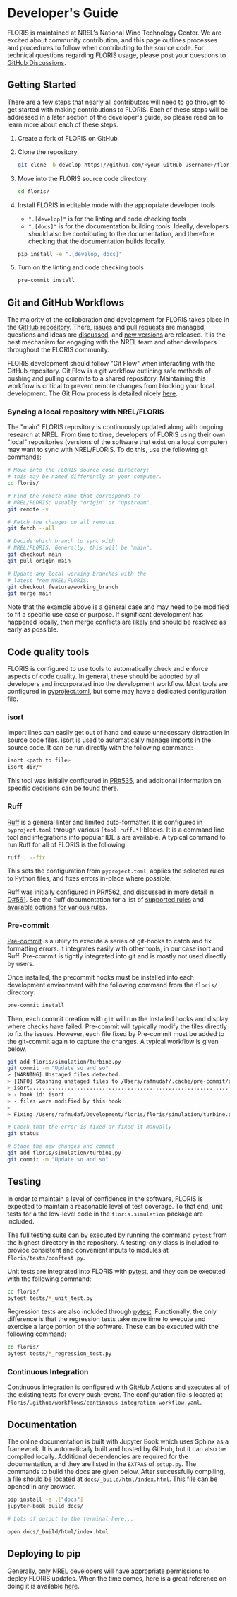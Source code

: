 # Developer's Guide

FLORIS is maintained at NREL's National Wind Technology Center.
We are excited about community contribution, and this page outlines
processes and procedures to follow when contributing to the
source code. For technical questions regarding FLORIS usage, please
post your questions to [GitHub Discussions](https://github.com/NREL/floris/discussions).

## Getting Started

There are a few steps that nearly all contributors will need to go through to get started with
making contributions to FLORIS. Each of these steps will be addressed in a later section of the
developer's guide, so please read on to learn more about each of these steps.

1. Create a fork of FLORIS on GitHub
2. Clone the repository

    ```bash
    git clone -b develop https://github.com/<your-GitHub-username>/floris.git
    ```

3. Move into the FLORIS source code directory

    ```bash
    cd floris/
    ```

4. Install FLORIS in editable mode with the appropriate developer tools

   - ``".[develop]"`` is for the linting and code checking tools
   - ``".[docs]"`` is for the documentation building tools. Ideally, developers should also be
     contributing to the documentation, and therefore checking that the documentation builds locally.

    ```bash
    pip install -e ".[develop, docs]"
    ```
5. Turn on the linting and code checking tools
   ```bash
   pre-commit install
   ```

## Git and GitHub Workflows

The majority of the collaboration and development for FLORIS takes place
in the [GitHub repository](http://github.com/nrel/floris). There,
[issues](http://github.com/nrel/floris/issues) and
[pull requests](http://github.com/nrel/floris/pulls) are managed,
questions and ideas are [discussed](https://github.com/NREL/floris/discussions),
and [new versions](http://github.com/nrel/floris/releases)
are released. It is the best mechanism for engaging with the NREL team
and other developers throughout the FLORIS community.

FLORIS development should follow "Git Flow" when interacting with the GitHub
repository. Git Flow is a git workflow outlining safe methods of pushing and
pulling commits to a shared repository. Maintaining this workflow is critical
to prevent remote changes from blocking your local development. The Git Flow
process is detailed nicely [here](http://nvie.com/posts/a-successful-git-branching-model).

### Syncing a local repository with NREL/FLORIS
The "main" FLORIS repository is continuously updated along with ongoing
research at NREL. From time to time, developers of FLORIS using their own
"local" repositories (versions of the software that exist on a local computer)
may want to sync with NREL/FLORIS. To do this, use the following git commands:

```bash
# Move into the FLORIS source code directory;
# this may be named differently on your computer.
cd floris/

# Find the remote name that corresponds to
# NREL/FLORIS; usually "origin" or "upstream".
git remote -v

# Fetch the changes on all remotes.
git fetch --all

# Decide which branch to sync with
# NREL/FLORIS. Generally, this will be "main".
git checkout main
git pull origin main

# Update any local working branches with the
# latest from NREL/FLORIS.
git checkout feature/working_branch
git merge main
```

Note that the example above is a general case and may need to be modified
to fit a specific use case or purpose. If significant development has
happened locally, then [merge conflicts](https://www.atlassian.com/git/tutorials/using-branches/merge-conflicts)
are likely and should be resolved as early as possible.


## Code quality tools

FLORIS is configured to use tools to automatically check and enforce
aspects of code quality. In general, these should be adopted by all
developers and incorporated into the development workflow. Most
tools are configured in [pyproject.toml](https://github.com/NREL/floris/blob/main/pyproject.toml),
but some may have a dedicated configuration file.

### isort

Import lines can easily get out of hand and cause unnecessary distraction
in source code files. [isort](https://pycqa.github.io/isort/index.html)
is used to automatically manage imports in the source code. It can be run
directly with the following command:

```bash
isort <path to file>
isort dir/*
```

This tool was initially configured in [PR#535](https://github.com/NREL/floris/pull/535),
and additional information on specific decisions can be found there.

### Ruff

[Ruff](https://github.com/charliermarsh/ruff) is a general linter and limited auto-formatter.
It is configured in `pyproject.toml` through various `[tool.ruff.*]` blocks. It is a command line
tool and integrations into popular IDE's are available. A typical command to run Ruff for all of
FLORIS is the following:

```bash
ruff . --fix
```

This sets the configuration from `pyproject.toml`, applies the selected rules to Python files,
and fixes errors in-place where possible.

Ruff was initially configured in [PR#562](https://github.com/NREL/floris/pull/562), and discussed
in more detail in [D#561](https://github.com/NREL/floris/discussions/561). See the Ruff
documentation for a list of [supported rules](https://github.com/charliermarsh/ruff#supported-rules)
and [available options for various rules](https://github.com/charliermarsh/ruff#reference).

### Pre-commit

[Pre-commit](https://pre-commit.com) is a utility to execute a series of git-hooks to catch
and fix formatting errors. It integrates easily with other tools, in our case isort and Ruff.
Pre-commit is tightly integrated into git and is mostly not used directly by users.

Once installed, the precommit hooks must be installed into each development environment with
the following command from the `floris/` directory:

```bash
pre-commit install
```

Then, each commit creation with `git` will run the installed hooks and display where
checks have failed. Pre-commit will typically modify the files directly to fix the issues. However,
each file fixed by Pre-commit must be added to the git-commit again to capture the changes. A
typical workflow is given below.

```bash
git add floris/simulation/turbine.py
git commit -m "Update so and so"
> [WARNING] Unstaged files detected.
> [INFO] Stashing unstaged files to /Users/rafmudaf/.cache/pre-commit/patch1675722485-25489.
> isort....................................................................Failed
> - hook id: isort
> - files were modified by this hook
>
> Fixing /Users/rafmudaf/Development/floris/floris/simulation/turbine.py

# Check that the error is fixed or fixed it manually
git status

# Stage the new changes and commit
git add floris/simulation/turbine.py
git commit -m "Update so and so"
```

## Testing

In order to maintain a level of confidence in the software, FLORIS is expected
to maintain a reasonable level of test coverage. To that end, unit
tests for a the low-level code in the `floris.simulation` package are included.

The full testing suite can by executed by running the command ``pytest`` from
the highest directory in the repository. A testing-only class is included
to provide consistent and convenient inputs to modules at
`floris/tests/conftest.py`.

Unit tests are integrated into FLORIS with [pytest](https://docs.pytest.org/en/latest/),
and they can be executed with the following command:

```bash
cd floris/
pytest tests/*_unit_test.py
```

Regression tests are also included through [pytest](https://docs.pytest.org/en/latest/).
Functionally, the only difference is that the regression tests take more
time to execute and exercise a large portion of the software. These can be
executed with the following command:

```bash
cd floris/
pytest tests/*_regression_test.py
```

### Continuous Integration

Continuous integration is configured with [GitHub Actions](https://github.com/nrel/floris/actions)
and executes all of the existing tests for every push-event. The configuration file
is located at `floris/.github/workflows/continuous-integration-workflow.yaml`.

## Documentation

The online documentation is built with Jupyter Book which uses Sphinx
as a framework. It is automatically built and hosted by GitHub, but it
can also be compiled locally. Additional dependencies are required
for the documentation, and they are listed in the `EXTRAS` of `setup.py`.
The commands to build the docs are given below. After successfully
compiling, a file should be located at ``docs/_build/html/index.html``.
This file can be opened in any browser.

```bash
pip install -e .["docs"]
jupyter-book build docs/

# Lots of output to the terminal here...

open docs/_build/html/index.html
```


## Deploying to pip

Generally, only NREL developers will have appropriate permissions to deploy
FLORIS updates. When the time comes, here is a great reference on doing it
is available [here](https://medium.freecodecamp.org/how-to-publish-a-pyton-package-on-pypi-a89e9522ce24).
